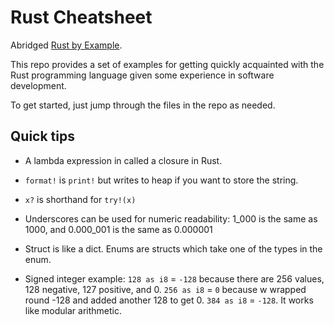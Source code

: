 # Rust Cheatsheet

Abridged [Rust by Example](https://doc.rust-lang.org/stable/rust-by-example/).

This repo provides a set of examples for getting quickly acquainted with the Rust programming language given some experience in software development.

To get started, just jump through the files in the repo as needed.

## Quick tips

- A lambda expression in called a closure in Rust.

- `format!` is `print!` but writes to heap if you want to store the string.

- `x?` is shorthand for `try!(x)`

- Underscores can be used for numeric readability: 1_000 is the same as 1000, and 0.000_001 is the same as 0.000001

- Struct is like a dict. Enums are structs which take one of the types in the enum.

- Signed integer example: `128 as i8` = `-128` because there are 256 values, 128 negative, 127 positive, and 0. `256 as i8` = `0` because w wrapped round -128 and added another 128 to get 0. `384 as i8` = `-128`. It works like modular arithmetic.
